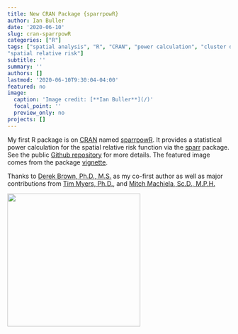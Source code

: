 ```yaml
---
title: New CRAN Package {sparrpowR}
author: Ian Buller
date: '2020-06-10'
slug: cran-sparrpowR
categories: ["R"]
tags: ["spatial analysis", "R", "CRAN", "power calculation", "cluster detection", "point pattern", "kernel density estimation", 
"spatial relative risk"]
subtitle: ''
summary: ''
authors: []
lastmod: '2020-06-10T9:30:04-04:00'
featured: no
image: 
  caption: 'Image credit: [**Ian Buller**](/)'
  focal_point: ''
  preview_only: no
projects: []
---
```


My first R package is on [CRAN](https://cran.r-project.org/) named [sparrpowR](https://CRAN.R-project.org/package=sparrpowR). It provides a statistical power calculation for the spatial relative risk function via the [sparr](https://CRAN.R-project.org/package=sparr) package. See the public [Github repository](https://github.com/machiela-lab/sparrpowR) for more details. The featured image comes from the package [vignette](https://cran.r-project.org/web/packages/sparrpowR/vignettes/vignette.html). 

Thanks to [Derek Brown, Ph.D., M.S.](https://dceg.cancer.gov/fellowship-training/what-our-fellows-do/meet-current-fellows/iteb-fellows#derek-brown-phd-postdoctoral-fellow) as my co-first author as well as major contributions from [Tim Myers, Ph.D.](https://github.com/timyers), and [Mitch Machiela, Sc.D., M.P.H.](https://dceg.cancer.gov/about/staff-directory/machiela-mitchell)

<img src="/img/sparrpowR.png" width="300" align="center"/>